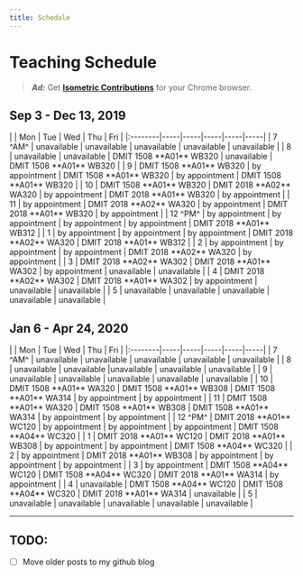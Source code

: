 ```yaml
---
title: Schedule
---
```

# Teaching Schedule

> ***Ad:*** Get [**Isometric Contributions**](https://chrome.google.com/webstore/detail/isometric-contributions/mjoedlfflcchnleknnceiplgaeoegien) for your Chrome browser.

<!-- 
|         | Mon | Tue | Wed | Thu | Fri |
|:--------|-----|-----|-----|-----|-----|
| 8 ^AM^  |  |  |  |  |  |
| 9       |  |  |  |  |  |
| 10      |  |  |  |  |  |
| 11      |  |  |  |  |  |
| 12 ^PM^ |  |  |  |  |  |
| 1       |  |  |  |  |  |
| 2       |  |  |  |  |  |
| 3       |  |  |  |  |  |
| 4       |  |  |  |  |  |
| 5       |  |  |  |  |  |
 -->

## Sep 3 - Dec 13, 2019

<td-color yellow="1508 A01" green="2018 A01" blue="2018 A02">
|         | Mon | Tue | Wed | Thu | Fri |
|:--------|-----|-----|-----|-----|-----|
| 7 ^AM^  | unavailable | unavailable | unavailable | unavailable | unavailable |
| 8       | unavailable | unavailable | DMIT 1508 **A01** WB320 | unavailable | DMIT 1508 **A01** WB320 |
| 9       | DMIT 1508 **A01** WB320 | by appointment | DMIT 1508 **A01** WB320 | by appointment | DMIT 1508 **A01** WB320 |
| 10      | DMIT 1508 **A01** WB320 | DMIT 2018 **A02** WA320 | by appointment | DMIT 2018 **A01** WB320 | by appointment |
| 11      | by appointment | DMIT 2018 **A02** WA320 | by appointment | DMIT 2018 **A01** WB320 | by appointment |
| 12 ^PM^ | by appointment | by appointment | by appointment | by appointment | DMIT 2018 **A01** WB312 |
| 1       | by appointment | by appointment | by appointment | DMIT 2018 **A02** WA320 | DMIT 2018 **A01** WB312 |
| 2       | by appointment | by appointment | by appointment | DMIT 2018 **A02** WA320 | by appointment |
| 3       | DMIT 2018 **A02** WA302 | DMIT 2018 **A01** WA302 | by appointment | unavailable | unavailable |
| 4       | DMIT 2018 **A02** WA302 | DMIT 2018 **A01** WA302 | by appointment | unavailable | unavailable |
| 5       | unavailable | unavailable | unavailable | unavailable | unavailable |
</td-color>

## Jan 6 - Apr 24, 2020

<td-color yellow="1508 A01" green="2018 A01" blue="1508 A04">
|         | Mon | Tue | Wed | Thu | Fri |
|:--------|-----|-----|-----|-----|-----|
| 7 ^AM^  | unavailable | unavailable | unavailable | unavailable | unavailable |
| 8       | unavailable | unavailable |unavailable  | unavailable | unavailable |
| 9       | unavailable | unavailable | unavailable | unavailable | unavailable |
| 10      | DMIT 1508 **A01** WA320 | DMIT 1508 **A01** WB308 | DMIT 1508 **A01** WA314 | by appointment | by appointment |
| 11      | DMIT 1508 **A01** WA320 | DMIT 1508 **A01** WB308 | DMIT 1508 **A01** WA314 | by appointment | by appointment |
| 12 ^PM^ | DMIT 2018 **A01** WC120 | by appointment | by appointment | by appointment | DMIT 1508 **A04** WC320 |
| 1       | DMIT 2018 **A01** WC120 | DMIT 2018 **A01** WB308 | by appointment | by appointment | DMIT 1508 **A04** WC320 |
| 2       | by appointment | DMIT 2018 **A01** WB308 | by appointment | by appointment | by appointment |
| 3       | by appointment | DMIT 1508 **A04** WC120 | DMIT 1508 **A04** WC320 | DMIT 2018 **A01** WA314 | by appointment |
| 4       | unavailable | DMIT 1508 **A04** WC120 | DMIT 1508 **A04** WC320 | DMIT 2018 **A01** WA314 | unavailable |
| 5       | unavailable | unavailable | unavailable | unavailable | unavailable |
</td-color>

<!--
## Jan 7 - Apr 27, 2019

<td-color yellow="1508 A02" green="2018 A01" blue="1517 A03">
|         | Mon | Tue | Wed | Thu | Fri |
|:--------|-----|-----|-----|-----|-----|
| 7 ^AM^  | unavailable | unavailable | unavailable | unavailable | unavailable |
| 8       | DMIT 1508 **A02** WA302 | CPSC 1517 **A03** WB304 | DMIT 1508 **A02** WA302 | CPSC 1517 **A03** WB320 | unavailable |
| 9       | DMIT 1508 **A02** WA302 | CPSC 1517 **A03** WB304 | DMIT 1508 **A02** WA302 | CPSC 1517 **A03** WB320 | by appointment |
| 10      | by appointment | by appointment | by appointment | by appointment | CPSC 1517 **A03** WA322 |
| 11      | by appointment | by appointment | by appointment | by appointment | CPSC 1517 **A03** WA322 |
| 12 ^PM^ | DMIT 2018 **A01** WC120 | by appointment | by appointment | by appointment | by appointment |
| 1       | DMIT 2018 **A01** WC120 | by appointment | by appointment | DMIT 1508 **A02** WA302 | DMIT 2018 **A01** WC120 |
| 2       | by appointment | DMIT 2018 **A01** WB308 | by appointment | DMIT 1508 **A02** WA302 | DMIT 2018 **A01** WC120 |
| 3       | unavailable | DMIT 2018 **A01** WB308 | unavailable | unavailable | unavailable |
| 4       | unavailable | unavailable | unavailable | unavailable | unavailable |
</td-color>
-->
<!--
<td-color yellow="1508 A01" green="2018 A01" blue="1517 A03">
|         | Mon | Tue | Wed | Thu | Fri |
|:--------|-----|-----|-----|-----|-----|
| 8 ^AM^  |     | CPSC 1517 **A03** WB304 |     | CPSC 1517 **A03** WB320 |     |
| 9       |     | CPSC 1517 **A03** WB304 |     | CPSC 1517 **A03** WB320 |     |
| 10      | DMIT 1508 **A01** WA320 | DMIT 1508 **A01** WB308 |     |     | CPSC 1517 **A03** WA322 |
| 11      | DMIT 1508 **A01** WA320 | DMIT 1508 **A01** WB308 | DMIT 1508 **A01** WC304 |     | CPSC 1517 **A03** WA322 |
| 12 ^PM^ | DMIT 2018 **A01** WC120 |     | DMIT 1508 **A01** WC304 |     |     |
| 1       | DMIT 2018 **A01** WC120 |     |     |     |     |
| 2       |     | DMIT 2018 **A01** WB308 |     |     | DMIT 2018 **A01** WC120 |
| 3       |     | DMIT 2018 **A01** WB308 |     |     | DMIT 2018 **A01** WC120 |
| 4       |     |     |     |     |     |
| 5       |     |     |     |     |     |
</td-color>
-->
<!--
## Sept 4 - Dec 8, 2018

<-td-color yellow="1508 A01" green="2018 A01" blue="2018 A02">
|       | Mon | Tue | Wed | Thu | Fri |
|:------|-----|-----|-----|-----|-----|
| 8 ^AM^  |  |  | DMIT 1508 **A01** WB320 |  | DMIT 1508 **A01** WB320 |
| 9       | DMIT 1508 **A01** WB320 |  | DMIT 1508 **A01** WB320 |  | DMIT 1508 **A01** WB320 |
| 10      | DMIT 1508 **A01** WB320 | DMIT 2018 **A02** WA320 |  | DMIT 2018 **A01** WB320 |  |
| 11      |  | DMIT 2018 **A02** WA320 |  | DMIT 2018 **A01** WB320 |  |
| 12 ^PM^ |  |  |  |  | DMIT 2018 **A01** WB320 |
| 1       |  |  |  | DMIT 2018 **A02** WA320 | DMIT 2018 **A01** WB320 |
| 2       |  |  |  | DMIT 2018 **A02** WA320 |  |
| 3       | DMIT 2018 **A02** WA302 | DMIT 2018 **A01** WA302 |  |  |  |
| 4       | DMIT 2018 **A02** WA302 | DMIT 2018 **A01** WA302 |  |  |  |
| 5       |  |  |  |  |  |
<-/td-color>
-->

----

## TODO:

- [ ] Move older posts to my github blog
